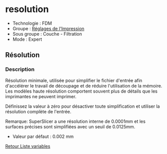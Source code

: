 # resolution

* Technologie : FDM
* Groupe : [Réglages de l'Impression](../print_settings/print_settings.md)
* Sous groupe : Couche - Filtration
* Mode : Expert

## Résolution

### Description

Résolution minimale, utilisée pour simplifier le fichier d'entrée afin d'accélérer le travail de découpage et de réduire l'utilisation de la mémoire. Les modèles haute résolution comportent souvent plus de détails que les imprimantes ne peuvent imprimer.

Définissez la valeur à zéro pour désactiver toute simplification et utiliser la résolution complète de l'entrée.

Remarque: SuperSlicer a une résolution interne de 0.0001mm et les surfaces précises sont simplifiées avec un seuil de 0.0125mm.

* Valeur par défaut : 0.002 mm
 
[Retour Liste variables](variable_list.md)